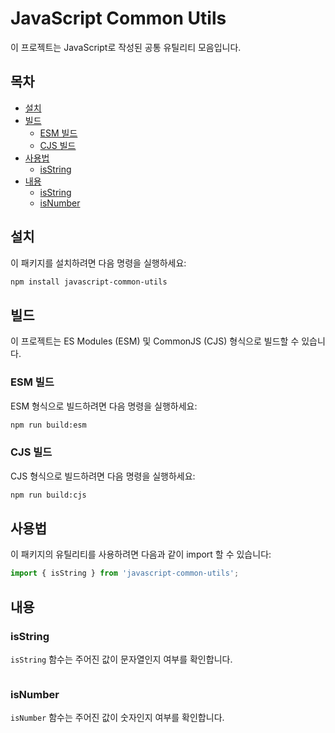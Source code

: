 # JavaScript Common Utils
이 프로젝트는 JavaScript로 작성된 공통 유틸리티 모음입니다.

## 목차
- [설치](#설치)
- [빌드](#빌드)
  - [ESM 빌드](#esm-빌드)
  - [CJS 빌드](#cjs-빌드)
- [사용법](#사용법)
  - [isString](#isString)
- [내용](#내용)
  - [isString](#isString)
  - [isNumber](#isNumber)

## 설치
이 패키지를 설치하려면 다음 명령을 실행하세요:

```bash
npm install javascript-common-utils
```

## 빌드
이 프로젝트는 ES Modules (ESM) 및 CommonJS (CJS) 형식으로 빌드할 수 있습니다.

### ESM 빌드
ESM 형식으로 빌드하려면 다음 명령을 실행하세요:

```bash
npm run build:esm
```

### CJS 빌드
CJS 형식으로 빌드하려면 다음 명령을 실행하세요:

```bash
npm run build:cjs
```

## 사용법
이 패키지의 유틸리티를 사용하려면 다음과 같이 import 할 수 있습니다:

```javascript
import { isString } from 'javascript-common-utils';
```

## 내용
### isString
`isString` 함수는 주어진 값이 문자열인지 여부를 확인합니다.

```javascript
```

### isNumber
`isNumber` 함수는 주어진 값이 숫자인지 여부를 확인합니다.

```javascript
```
